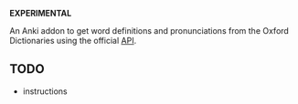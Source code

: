 **EXPERIMENTAL**

An Anki addon to get word definitions and pronunciations from the Oxford Dictionaries using the official [API](https://developer.oxforddictionaries.com).

## TODO
- instructions

